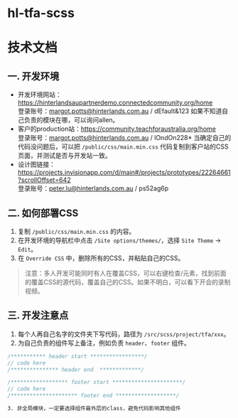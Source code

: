 # hl-tfa-scss
# 技术文档

## 一. 开发环境
- 开发环境网站：https://hinterlandsaupartnerdemo.connectedcommunity.org/home  
  登录账号：margot.potts@hinterlands.com.au / dEfault&123
  如果不知道自己负责的模块在哪，可以询问allen。
- 客户的production站：https://community.teachforaustralia.org/home  
  登录账号：margot.potts@hinterlands.com.au / lOndOn228*
  当确定自己的代码没问题后，可以把 `/public/css/main.min.css` 代码复制到客户站的CSS页面，并测试是否与开发站一致。
- 设计图链接：https://projects.invisionapp.com/d/main#/projects/prototypes/22264661?scrollOffset=642  
  登录账号：peter.lu@hinterlands.com.au / ps52ag6p

## 二. 如何部署CSS
1. 复制 `/public/css/main.min.css` 的内容。
2. 在开发环境的导航栏中点击 `/Site options/themes/`，选择 `Site Theme` -> `Edit`。
3. 在 `Override CSS` 中，删除所有的CSS，并粘贴自己的CSS。
> 注意：多人开发可能同时有人在覆盖CSS，可以右键检查/元素，找到前面的覆盖CSS的源代码，覆盖自己的CSS。如果不明白，可以看下开会的录制视频。

## 三. 开发注意点
1. 每个人再自己名字的文件夹下写代码，路径为 `/src/scss/project/tfa/xxx`。
2. 为自己负责的组件写上备注，例如负责 `header`、`footer` 组件。
```scss
/*********** header start *****************/
// code here
/*************** header end  *************/

/****************** footer start **********************/
// code here
/********************* footer end *******************/

3. 非全局模块，一定要选择组件最外层的class，避免代码影响其他组件

